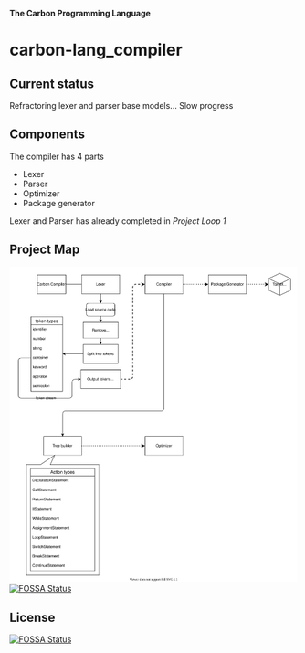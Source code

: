 **The Carbon Programming Language**
# carbon-lang_compiler

## Current status

Refractoring lexer and parser base models... Slow progress

## Components

The compiler has 4 parts
- Lexer
- Parser
- Optimizer
- Package generator

Lexer and Parser has already completed in *Project Loop 1*



## Project Map

![carbon-lang](readme_assets/carbon-lang.svg)
[![FOSSA Status](https://app.fossa.com/api/projects/git%2Bgithub.com%2FStaplerIO%2Fcarbon-lang_compiler.svg?type=shield)](https://app.fossa.com/projects/git%2Bgithub.com%2FStaplerIO%2Fcarbon-lang_compiler?ref=badge_shield)


## License
[![FOSSA Status](https://app.fossa.com/api/projects/git%2Bgithub.com%2FStaplerIO%2Fcarbon-lang_compiler.svg?type=large)](https://app.fossa.com/projects/git%2Bgithub.com%2FStaplerIO%2Fcarbon-lang_compiler?ref=badge_large)